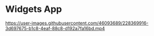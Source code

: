 # Widgets App

https://user-images.githubusercontent.com/46093689/228369916-3d697675-b1c8-4eaf-88c8-d192a7fa16bd.mp4

